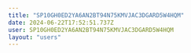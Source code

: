 ```yaml
---
title: "SP10GH0ED2YA6AN2BT94N75KMVJAC3DGARD5W4HQM"
date: 2024-06-22T17:52:51.737Z
user: SP10GH0ED2YA6AN2BT94N75KMVJAC3DGARD5W4HQM
layout: "users"
---
```

    